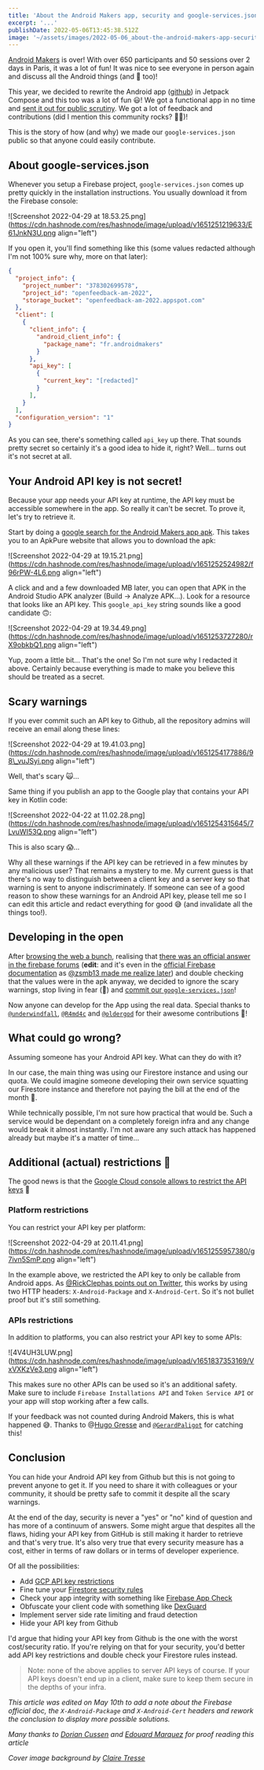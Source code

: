 ```yaml
---
title: 'About the Android Makers app, security and google-services.json'
excerpt: '...'
publishDate: 2022-05-06T13:45:38.512Z
image: '~/assets/images/2022-05-06_about-the-android-makers-app-security-and-google-servicesjson/3nQMK1bsA.png'
---
```

[Android Makers](https://androidmakers.fr/) is over! With over 650 participants and 50 sessions over 2 days in Paris, it was a lot of fun! It was nice to see everyone in person again and discuss all the Android things (and 🍻 too)!

This year, we decided to rewrite the Android app ([github](https://github.com/paug/AndroidMakersApp)) in Jetpack Compose and this too was a lot of fun 😃! We got a functional app in no time and [sent it out for public scrutiny](https://twitter.com/martinbonnin/status/1516377118355111936). We got a lot of feedback and contributions (did I mention this community rocks? 🤘💙)!

This is the story of how (and why) we made our `google-services.json` public so that anyone could easily contribute.

## About google-services.json

Whenever you setup a Firebase project, `google-services.json` comes up pretty quickly in the installation instructions. You usually download it from the Firebase console:

!\[Screenshot 2022-04-29 at 18.53.25.png\](https://cdn.hashnode.com/res/hashnode/image/upload/v1651251219633/E61JnkN3U.png align="left")

If you open it, you'll find something like this (some values redacted although I'm not 100% sure why, more on that later):

```json
{
  "project_info": {
    "project_number": "378302699578",
    "project_id": "openfeedback-am-2022",
    "storage_bucket": "openfeedback-am-2022.appspot.com"
  },
  "client": [
    {
      "client_info": {
        "android_client_info": {
          "package_name": "fr.androidmakers"
        }
      },
      "api_key": [
        {
          "current_key": "[redacted]"
        }
      ],
    }
  ],
  "configuration_version": "1"
}
```

As you can see, there's something called `api_key` up there. That sounds pretty secret so certainly it's a good idea to hide it, right? Well... turns out it's not secret at all.

## Your Android API key is not secret!

Because your app needs your API key at runtime, the API key must be accessible somewhere in the app. So really it can't be secret. To prove it, let's try to retrieve it.

Start by doing a [google search for the Android Makers app apk](https://www.google.com/search?q=fr.paug.androidmakers+apk&oq=fr.paug.androidmakers+apk). This takes you to an ApkPure website that allows you to download the apk:

!\[Screenshot 2022-04-29 at 19.15.21.png\](https://cdn.hashnode.com/res/hashnode/image/upload/v1651252524982/f96rPW-4L6.png align="left")

A click and and a few downloaded MB later, you can open that APK in the Android Studio APK analyzer (Build -\> Analyze APK...). Look for a resource that looks like an API key. This `google_api_key` string sounds like a good candidate 🙃:

!\[Screenshot 2022-04-29 at 19.34.49.png\](https://cdn.hashnode.com/res/hashnode/image/upload/v1651253727280/rX9obkbQ1.png align="left")

Yup, zoom a little bit... That's the one! So I'm not sure why I redacted it above. Certainly because everything is made to make you believe this should be treated as a secret.

## Scary warnings

If you ever commit such an API key to Github, all the repository admins will receive an email along these lines:

!\[Screenshot 2022-04-29 at 19.41.03.png\](https://cdn.hashnode.com/res/hashnode/image/upload/v1651254177886/98\_vuJSyi.png align="left")

Well, that's scary 🙀...

Same thing if you publish an app to the Google play that contains your API key in Kotlin code:

!\[Screenshot 2022-04-22 at 11.02.28.png\](https://cdn.hashnode.com/res/hashnode/image/upload/v1651254315645/7LvuWI53Q.png align="left")

This is also scary 😱...

Why all these warnings if the API key can be retrieved in a few minutes by any malicious user? That remains a mystery to me. My current guess is that there's no way to distinguish between a client key and a server key so that warning is sent to anyone indiscriminately. If someone can see of a good reason to show these warnings for an Android API key, please tell me so I can edit this article and redact everything for good 😅 (and invalidate all the things too!).

## Developing in the open

After [browsing the web a bunch](https://stackoverflow.com/questions/37358340/should-i-add-the-google-services-json-from-firebase-to-my-repository), realising that [there was an official answer in the firebase forums](https://groups.google.com/g/firebase-talk/c/bamCgTDajkw/m/uVEJXjtiBwAJ) (**edit**: and it's even in the [official Firebase documentation](https://firebase.google.com/docs/projects/learn-more#config-files-objects) as [@zsmb13 made me realize later](https://twitter.com/zsmb13/status/1524010043779211267)) and double checking that the values were in the apk anyway, we decided to ignore the scary warnings, stop living in fear (🤘) and [commit our `google-services.json`](https://github.com/paug/AndroidMakersApp/pull/100)!

Now anyone can develop for the App using the real data. Special thanks to  [`@underwindfall`](https://github.com/underwindfall), [`@R4md4c`](https://github.com/R4md4c) and [`@oldergod`](https://github.com/oldergod) for their awesome contributions 💙!

## What could go wrong?

Assuming someone has your Android API key. What can they do with it?

In our case, the main thing was using our Firestore instance and using our quota. We could imagine someone developing their own service squatting our Firestore instance and therefore not paying the bill at the end of the month 💸.

While technically possible, I'm not sure how practical that would be. Such a service would be dependant on a completely foreign infra and any change would break it almost instantly. I'm not aware any such attack has happened already but maybe it's a matter of time...

## Additional (actual) restrictions 🔐

The good news is that the [Google Cloud console allows to restrict the API keys](https://cloud.google.com/docs/authentication/api-keys#api_key_restrictions) 🎉

### Platform restrictions

You can restrict your API key per platform:

!\[Screenshot 2022-04-29 at 20.11.41.png\](https://cdn.hashnode.com/res/hashnode/image/upload/v1651255957380/g7ivn5SmP.png align="left")

In the example above, we restricted the API key to only be callable from Android apps. As [@RickClephas points out on Twitter](https://twitter.com/RickClephas/status/1524079729783066625), this works by using two HTTP headers: `X-Android-Package` and `X-Android-Cert`. So it's not bullet proof but it's still something.

### APIs restrictions

In addition to platforms, you can also restrict your API key to some APIs:

!\[4V4UH3LUW.png\](https://cdn.hashnode.com/res/hashnode/image/upload/v1651837353169/VxVXKzVe3.png align="left")

This makes sure no other APIs can be used so it's an additional safety. Make sure to include `Firebase Installations API` and `Token Service API` or your app will stop working after a few calls.

If your feedback was not counted during Android Makers, this is what happened 😅. Thanks to @[Hugo Gresse](@HugoGresse) and [`@GerardPaligot`](https://github.com/GerardPaligot) for catching this!

## Conclusion

You can hide your Android API key from Github but this is not going to prevent anyone to get it. If you need to share it with colleagues or your community, it should be pretty safe to commit it despite all the scary warnings.

At the end of the day, security is never a "yes" or "no" kind of question and has more of a continuum of answers. Some might argue that despites all the flaws, hiding your API key from GitHub is still making it harder to retrieve and that's very true. It's also very true that every security measure has a cost, either in terms of raw dollars or in terms of developer experience.

Of all the possibilities:

* Add [GCP API key restrictions](https://cloud.google.com/docs/authentication/api-keys#api_key_restrictions)
* Fine tune your [Firestore security rules](https://firebase.google.com/docs/firestore/security/get-started)
* Check your app integrity with something like [Firebase App Check](https://firebase.google.com/docs/app-check)
* Obfuscate your client code with something like [DexGuard](https://www.guardsquare.com/dexguard)
* Implement server side rate limiting and fraud detection
* Hide your API key from Github

I'd argue that hiding your API key from Github is the one with the worst cost/security ratio.
If you're relying on that for your security, you'd better add API key restrictions and double check your Firestore rules instead.

> Note: none of the above applies to server API keys of course. If your API keys doesn't end up in a client, make sure to keep them secure in the depths of your infra.

_This article was edited on  May 10th to add a note about the Firebase official doc, the `X-Android-Package` and `X-Android-Cert` headers and rework the conclusion to display more possible solutions._

_Many thanks to [Dorian Cussen](https://twitter.com/doriancussen) and [Edouard Marquez](https://www.edouard-marquez.me/) for proof reading this article_

_Cover image background by [Claire Tresse](https://flic.kr/p/KjcUHo)_
